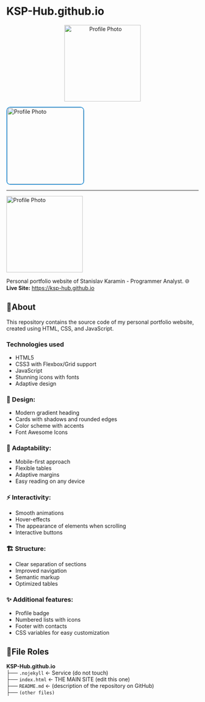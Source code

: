 # KSP-Hub.github.io

<div align="center">

<a href="https://otkrytki.by/images/cards/image-kartinka-klassnogo-dnya-prikolnaya-neobychnaya.jpg"><img src="https://github.com/KSP-Hub/KSP-Hub.github.io/issues/1" width="200" height="200" alt="Profile Photo">
</div>

<!-- Фото с ссылкой -->
<a href="https://otkrytki.by/images/cards/image-kartinka-klassnogo-dnya-prikolnaya-neobychnaya.jpg" target="_blank">
  <img src="https://github.com/KSP-Hub/KSP-Hub.github.io/issues/1" 
       width="200" 
       height="200" 
       alt="Profile Photo"
       style="border-radius: 10px; border: 2px solid #3498db;">
</a>

---
<a href="[profile image](https://github.com/KSP-Hub/KSP-Hub.github.io/issues/1)">
  <img src="[link-click image]https://otkrytki.by/images/cards/image-kartinka-klassnogo-dnya-prikolnaya-neobychnaya.jpg" width="200" height="200" alt="Profile Photo">
</a>

Personal portfolio website of Stanislav Karamin - Programmer Analyst.
🌐 **Live Site:** https://ksp-hub.github.io

## 📌About
This repository contains the source code of my personal portfolio website, created using HTML, CSS, and JavaScript.

### Technologies used
* HTML5
* CSS3 with Flexbox/Grid support
* JavaScript
* Stunning icons with fonts
* Adaptive design

### 🎨 Design:
* Modern gradient heading
* Cards with shadows and rounded edges
* Color scheme with accents
* Font Awesome Icons

### 📱 Adaptability:
* Mobile-first approach
* Flexible tables
* Adaptive margins
* Easy reading on any device

### ⚡ Interactivity:
* Smooth animations
* Hover-effects
* The appearance of elements when scrolling
* Interactive buttons

### 🏗️ Structure:
* Clear separation of sections
* Improved navigation
* Semantic markup
* Optimized tables

### ✨ Additional features:
* Profile badge
* Numbered lists with icons
* Footer with contacts
* CSS variables for easy customization

## 📌File Roles
**KSP-Hub.github.io**<br>├── `.nojekyll` ← Service (do not touch)<br>├── `index.html` ← THE MAIN SITE (edit this one)<br>├── `README.md` ← (description of the repository on GitHub)<br>├── `(other files)`
